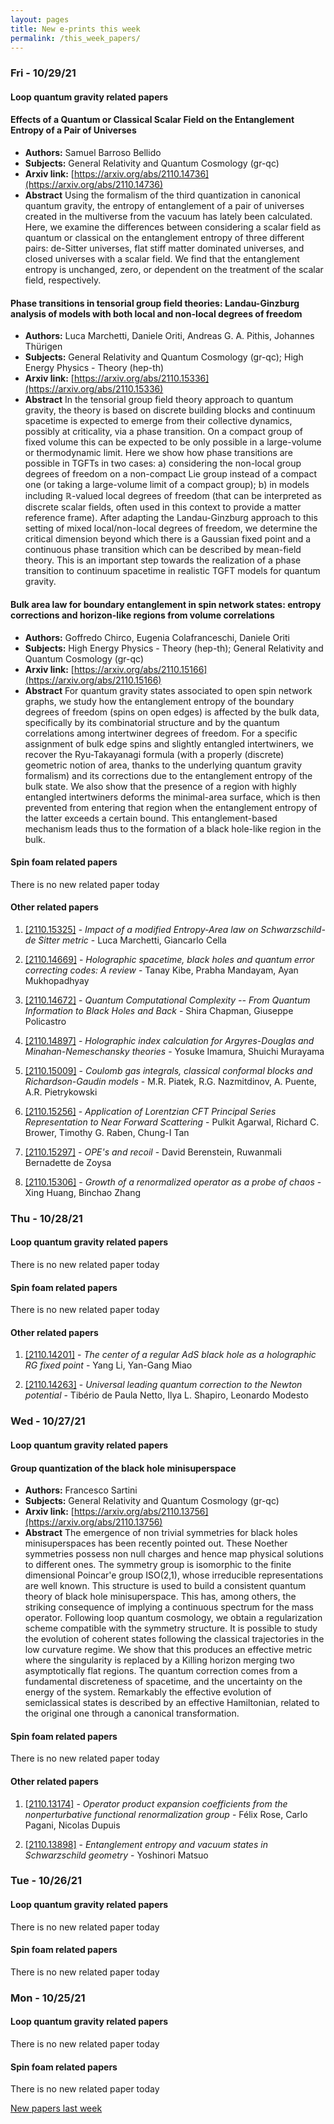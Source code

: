 ```yaml
---
layout: pages
title: New e-prints this week
permalink: /this_week_papers/
---
```




### Fri - 10/29/21

#### Loop quantum gravity related papers

#### **Effects of a Quantum or Classical Scalar Field on the Entanglement  Entropy of a Pair of Universes**
 - **Authors:** Samuel Barroso Bellido
 - **Subjects:** General Relativity and Quantum Cosmology (gr-qc)
 - **Arxiv link:** [https://arxiv.org/abs/2110.14736](https://arxiv.org/abs/2110.14736)
 - **Abstract**
 Using the formalism of the third quantization in canonical quantum gravity, the entropy of entanglement of a pair of universes created in the multiverse from the vacuum has lately been calculated. Here, we examine the differences between considering a scalar field as quantum or classical on the entanglement entropy of three different pairs: de-Sitter universes, flat stiff matter dominated universes, and closed universes with a scalar field. We find that the entanglement entropy is unchanged, zero, or dependent on the treatment of the scalar field, respectively. 

#### **Phase transitions in tensorial group field theories: Landau-Ginzburg  analysis of models with both local and non-local degrees of freedom**
 - **Authors:** Luca Marchetti, Daniele Oriti, Andreas G. A. Pithis, Johannes Thürigen
 - **Subjects:** General Relativity and Quantum Cosmology (gr-qc); High Energy Physics - Theory (hep-th)
 - **Arxiv link:** [https://arxiv.org/abs/2110.15336](https://arxiv.org/abs/2110.15336)
 - **Abstract**
 In the tensorial group field theory approach to quantum gravity, the theory is based on discrete building blocks and continuum spacetime is expected to emerge from their collective dynamics, possibly at criticality, via a phase transition. On a compact group of fixed volume this can be expected to be only possible in a large-volume or thermodynamic limit. Here we show how phase transitions are possible in TGFTs in two cases: a) considering the non-local group degrees of freedom on a non-compact Lie group instead of a compact one (or taking a large-volume limit of a compact group); b) in models including $\mathbb{R}$-valued local degrees of freedom (that can be interpreted as discrete scalar fields, often used in this context to provide a matter reference frame). After adapting the Landau-Ginzburg approach to this setting of mixed local/non-local degrees of freedom, we determine the critical dimension beyond which there is a Gaussian fixed point and a continuous phase transition which can be described by mean-field theory. This is an important step towards the realization of a phase transition to continuum spacetime in realistic TGFT models for quantum gravity. 

#### **Bulk area law for boundary entanglement in spin network states: entropy  corrections and horizon-like regions from volume correlations**
 - **Authors:** Goffredo Chirco, Eugenia Colafranceschi, Daniele Oriti
 - **Subjects:** High Energy Physics - Theory (hep-th); General Relativity and Quantum Cosmology (gr-qc)
 - **Arxiv link:** [https://arxiv.org/abs/2110.15166](https://arxiv.org/abs/2110.15166)
 - **Abstract**
 For quantum gravity states associated to open spin network graphs, we study how the entanglement entropy of the boundary degrees of freedom (spins on open edges) is affected by the bulk data, specifically by its combinatorial structure and by the quantum correlations among intertwiner degrees of freedom. For a specific assignment of bulk edge spins and slightly entangled intertwiners, we recover the Ryu-Takayanagi formula (with a properly (discrete) geometric notion of area, thanks to the underlying quantum gravity formalism) and its corrections due to the entanglement entropy of the bulk state. We also show that the presence of a region with highly entangled intertwiners deforms the minimal-area surface, which is then prevented from entering that region when the entanglement entropy of the latter exceeds a certain bound. This entanglement-based mechanism leads thus to the formation of a black hole-like region in the bulk. 

#### Spin foam related papers

There is no new related paper today 



#### Other related papers

1. [[2110.15325]](https://arxiv.org/abs/2110.15325) - *Impact of a modified Entropy-Area law on Schwarzschild-de Sitter metric* - Luca Marchetti, Giancarlo Cella

1. [[2110.14669]](https://arxiv.org/abs/2110.14669) - *Holographic spacetime, black holes and quantum error correcting codes: A  review* - Tanay Kibe, Prabha Mandayam, Ayan Mukhopadhyay

1. [[2110.14672]](https://arxiv.org/abs/2110.14672) - *Quantum Computational Complexity -- From Quantum Information to Black  Holes and Back* - Shira Chapman, Giuseppe Policastro

1. [[2110.14897]](https://arxiv.org/abs/2110.14897) - *Holographic index calculation for Argyres-Douglas and  Minahan-Nemeschansky theories* - Yosuke Imamura, Shuichi Murayama

1. [[2110.15009]](https://arxiv.org/abs/2110.15009) - *Coulomb gas integrals, classical conformal blocks and Richardson-Gaudin  models* - M.R. Piatek, R.G. Nazmitdinov, A. Puente, A.R. Pietrykowski

1. [[2110.15256]](https://arxiv.org/abs/2110.15256) - *Application of Lorentzian CFT Principal Series Representation to Near  Forward Scattering* - Pulkit Agarwal, Richard C. Brower, Timothy G. Raben, Chung-I Tan

1. [[2110.15297]](https://arxiv.org/abs/2110.15297) - *OPE's and recoil* - David Berenstein, Ruwanmali Bernadette de Zoysa

1. [[2110.15306]](https://arxiv.org/abs/2110.15306) - *Growth of a renormalized operator as a probe of chaos* - Xing Huang, Binchao Zhang



### Thu - 10/28/21

#### Loop quantum gravity related papers

There is no new related paper today 

#### Spin foam related papers

There is no new related paper today 



#### Other related papers

1. [[2110.14201]](https://arxiv.org/abs/2110.14201) - *The center of a regular AdS black hole as a holographic RG fixed point* - Yang Li, Yan-Gang Miao

1. [[2110.14263]](https://arxiv.org/abs/2110.14263) - *Universal leading quantum correction to the Newton potential* - Tibério de Paula Netto, Ilya L. Shapiro, Leonardo Modesto



### Wed - 10/27/21

#### Loop quantum gravity related papers

#### **Group quantization of the black hole minisuperspace**
 - **Authors:** Francesco Sartini
 - **Subjects:** General Relativity and Quantum Cosmology (gr-qc)
 - **Arxiv link:** [https://arxiv.org/abs/2110.13756](https://arxiv.org/abs/2110.13756)
 - **Abstract**
 The emergence of non trivial symmetries for black holes minisuperspaces has been recently pointed out. These Noether symmetries possess non null charges and hence map physical solutions to different ones. The symmetry group is isomorphic to the finite dimensional Poincar\'e group ISO(2,1), whose irreducible representations are well known. This structure is used to build a consistent quantum theory of black hole minisuperspace. This has, among others, the striking consequence of implying a continuous spectrum for the mass operator. Following loop quantum cosmology, we obtain a regularization scheme compatible with the symmetry structure. It is possible to study the evolution of coherent states following the classical trajectories in the low curvature regime. We show that this produces an effective metric where the singularity is replaced by a Killing horizon merging two asymptotically flat regions. The quantum correction comes from a fundamental discreteness of spacetime, and the uncertainty on the energy of the system. Remarkably the effective evolution of semiclassical states is described by an effective Hamiltonian, related to the original one through a canonical transformation. 

#### Spin foam related papers

There is no new related paper today 



#### Other related papers

1. [[2110.13174]](https://arxiv.org/abs/2110.13174) - *Operator product expansion coefficients from the nonperturbative  functional renormalization group* - Félix Rose, Carlo Pagani, Nicolas Dupuis

1. [[2110.13898]](https://arxiv.org/abs/2110.13898) - *Entanglement entropy and vacuum states in Schwarzschild geometry* - Yoshinori Matsuo



### Tue - 10/26/21

#### Loop quantum gravity related papers

There is no new related paper today 

#### Spin foam related papers

There is no new related paper today 

### Mon - 10/25/21

#### Loop quantum gravity related papers

There is no new related paper today 

#### Spin foam related papers

There is no new related paper today 




[New papers last week]({{site.url}}/archived/weekly/pre-print/2021/10/25/archived_weekly_papers.html)